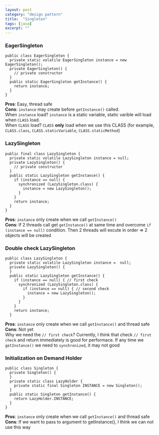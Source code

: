 ```yaml
---
layout: post
category: "design pattern"
title:  "Singleton"
tags: [java]
excerpt: ""
---
```


### EagerSingleton
```
public class EagerSingleton {
  private static volatile EagerSingleton instance = new EagerSingleton();
  private EagerSingleton() {
    // private constructor
  }
  public static EagerSingleton getInstance() {
    return instance;
  }
}
```
**Pros**: Easy, thread safe  
**Cons**: `instance` may create before `getInstance()` called.  
When `instance` load? `instance` is a static variable, static varible will load when `CLASS` load.  
When `CLASS` load? `CLASS` **only** load when we use this CLASS (for example, `CLASS.class`, `CLASS.staticVariable`, `CLASS.staticMethod`)
### LazySingleton
```
public final class LazySingleton {
  private static volatile LazySingleton instance = null;
  private LazySingleton() {
    // private constructor
  }
  public static LazySingleton getInstance() {
    if (instance == null) {
      synchronized (LazySingleton.class) {
        instance = new LazySingleton();
      }
    }
    return instance;
  }
}
```
**Pros**: `instance` only create when we call `getInstance()`  
**Cons**: If 2 threads call get `getInstance()` at same time and overcome `if (instance == null)` condition. Then 2 threads will excute in order => 2 objects will be created
### Double check LazySingleton
```
public class LazySingleton {
  private static volatile LazySingleton instance =  null;
  private LazySingleton() {
  }
  public static LazySingleton getInstance() {
    if (instance == null) { // first check
      synchronized (LazySingleton.class) {
        if (instance == null) { // second check
          instance = new LazySingleton();
        }
      }
    }
    return instance;
  }
```
**Pros**: `instance` only create when we call `getInstance()` and thread safe  
**Cons**: Not yet  
Why we need the `// first check`? Currently, I think that check `// first check` and return immediately is good for performace. If any time we `getInstance()` we need to `synchronized`, it may not good
### Initialization on Demand Holder
```
public class Singleton {  
  private Singleton() {
  }
  private static class LazyHolder {
    private static final Singleton INSTANCE = new Singleton();
  }
  public static Singleton getInstance() {
    return LazyHolder.INSTANCE;
  }
}
```
**Pros**: `instance` only create when we call `getInstance()` and thread safe  
**Cons**: If we want to pass to argument to getInstance(), I think we can not use this way
